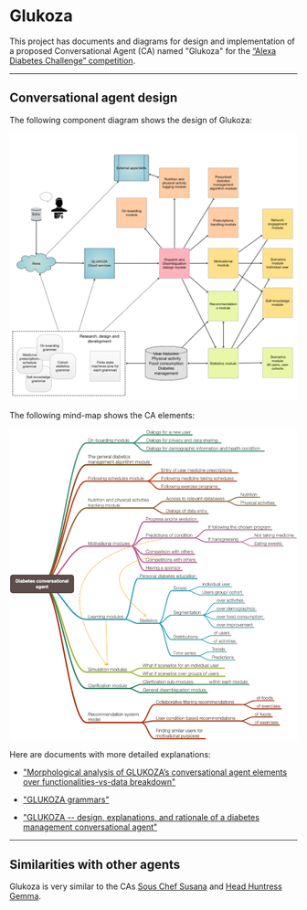 # Glukoza

This project has documents and diagrams for design and implementation
of a proposed Conversational Agent (CA) named "Glukoza"
for the [“Alexa Diabetes Challenge” competition](https://www.alexadiabeteschallenge.com).

------

## Conversational agent design

The following component diagram shows the design of Glukoza:

[![](./Diagrams/GLUKOZA%20design.jpg)](./Diagrams/GLUKOZA%20design.pdf)

The following mind-map shows the CA elements:

[![](./Diagrams/GLUKOZA-conversational-agent-modular-design.png)](./Diagrams/GLUKOZA-conversational-agent-modular-design.pdf)


Here are documents with more detailed explanations:

- ["Morphological analysis of GLUKOZA’s conversational agent elements over functionalities-vs-data breakdown"](./Documents/Morphological-analysis-of-GLUKOZA's-CA-elements-over-Functionalities-vs-Data.pdf)

- ["GLUKOZA grammars"](./Documents/GLUKOZA-grammars.pdf)

- ["GLUKOZA -- design, explanations, and rationale of a diabetes management conversational agent"](./Documents/GLUKOZA-design-explanations-and-rationale-of-a-diabetes-management-conversational-agent.pdf)

------

## Similarities with other agents

Glukoza is very similar to the CAs 
[Sous Chef Susana](../SousChefSusana) 
and
[Head Huntress Gemma](../HeadHuntressGemma).

